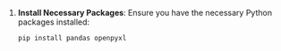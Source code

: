 1. **Install Necessary Packages**:
   Ensure you have the necessary Python packages installed:
   ```bash
   pip install pandas openpyxl
